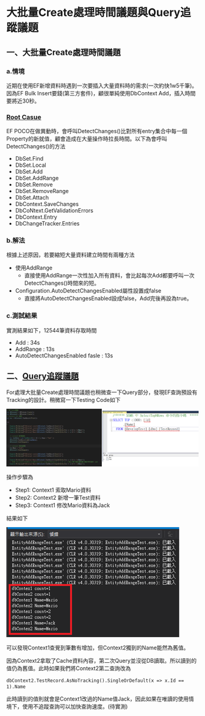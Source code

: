 # 大批量Create處理時間議題與Query追蹤議題

## 一、大批量Create處理時間議題

### a.情境
近期在使用EF新增資料時遇到一次要插入大量資料時的需求(一次約快1w5千筆)。因為EF Bulk Insert要錢(第三方套件)，顧很單純使用DbContext Add，插入時間要將近30秒。
### [Root Casue](https://docs.microsoft.com/zh-tw/ef/ef6/saving/change-tracking/auto-detect-changes)

EF POCO在做異動時，會呼叫DetectChanges()比對所有entry集合中每一個Property的新就值，顧會造成在大量操作時拉長時間。以下為會呼叫DetectChanges()的方法

 - DbSet.Find
 - DbSet.Local
 - DbSet.Add
 - DbSet.AddRange
 - DbSet.Remove
 - DbSet.RemoveRange
 - DbSet.Attach
 - DbContext.SaveChanges
 - DbCoNtext.GetValidationErrors
 - DbContext.Entry
 - DbChangeTracker.Entries

 ### b.解法
根據上述原因，若要縮短大量資料建立時間有兩種方法

 - 使用AddRange
     - 直接使用AddRange一次性加入所有資料，會比起每次Add都要呼叫一次DetectChanges()時間來的短。
 - Configuration.AutoDetectChangesEnabled屬性設置成false
     - 直接將AutoDetectChangesEnabled設成false，Add完後再設為true。

### c.測試結果
實測結果如下，12544筆資料存取時間
 - Add : 34s
 - AddRange : 13s
 - AutoDetectChangesEnabled fasle : 13s

## 二、[Query追蹤議題](https://docs.microsoft.com/zh-tw/ef/core/querying/tracking#tracking-queries)

For處理大批量Create處理時間議題也稍微查一下Query部分，發現EF查詢預設有Tracking的設計。稍微寫一下Testing Code如下

![Testing Code](images/03/02/001.png)

操作步驟為
 - Step1: Context1 索取Mario資料
 - Step2: Context2 新增一筆Test資料
 - Step3: Context1 修改Mario資料為Jack

結果如下

![Result](images/03/02/002.png)

可以發現Context1查覺到筆數有增加，但Context2獨到的Name能然為舊值。

因為Context2拿取了Cache資料內容，第二次Query並沒從DB讀取。所以讀到的值仍為舊值。此時如果我們將Context2第二查詢改為

```=
dbContext2.TestRecord.AsNoTracking().SingleOrDefault(x => x.Id == 1).Name
```

此時讀到的值則就會是Context1改過的Name值Jack，因此如果在唯讀的使用情境下，使用不追蹤查詢可以加快查詢速度。(待實測)

